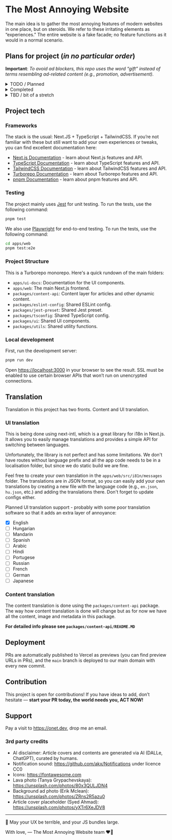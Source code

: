 # The Most Annoying Website

The main idea is to gather the most annoying features of modern websites in one place, but on steroids. We refer to these irritating elements as “experiences.” The entire website is a fake facade; no feature functions as it would in a normal scenario.

## Plans for project (_in no particular order_)

**Important**: *To avoid ad blockers, this repo uses the word “gift” instead of terms resembling ad-related content (e.g., promotion, advertisement).*

<details>
  <summary>TODO / Planned</summary>

  - [ ] **Funny, silly content** - can't stop won't stop, ongoing
  - [ ] Create a captcha where you need to select all the images with a car on it but none of the images have a car on them and captcha fails
  - [ ] Age verification on certain contents
  - [ ] Add holiday related (Halloween, Christmass, Easter) small animated images that follow the mouse cursor

</details>

<details>
  <summary>Completed</summary>

  - [x] Push elements to navigation stack so that when the user tries to navigate back it will stay on the page
  - [x] Add advertisement content to clipboard when copying text
  - [x] Add flashing animation to flaim phone
  - [x] Adblocker detection
  - [x] Prevent rightclick
  - [x] Fake advertisements (free phone)
  - [x] Add disabled mandatory experience checkboxes to settings
  - [x] DILF advertisement and landing page
  - [x] Sticky video player that obscures page visibility
  - [x] Newsletter modal that appears when the user leaves the screen or scrolls down a bit
  - [x] Fake search page that:
    - [x] Silly recommended searches
    - [x] Doesn’t actually work or return any results
  - [x] Fake registration:
    - [x] Difficult age selector
    - [x] Password validator that shows only one error and has absurdly complex rules that contradict each other
  - [x] Fake login with an unsolvable captcha
  - [x] Fake “forgot password” page with a message like “LOL, try harder next time, can’t help you”
  - [x] Multilanguage support
  - [x] Chat bubble with incoming messages and notification sound
  - [x] “Read more” link at the bottom of articles
  - [x] Marquee text
  - [x] Wheel of Fortune-style coupon modal
  - [x] Exit confirmation when trying to leave the page
  - [x] Dynamic title update when the user is on another tab
  - [x] Request for notification permission (don’t worry, the website won’t send any notifications)
  - [x] Dead pixel effect
  - [x] Funny, silly content (Part 1)
</details>

<details>
  <summary>TBD / bit of a stretch</summary>

  - [ ] **Move the articles outside of this repo** - once the size of contents becomes a concern
  - [ ] **Request for location permission** - not quite sure in this one, even though we don't do anything with this data, asking for it might be over the top. Potentially this could trigger once someone does a search.
  - [ ] **Design** - even though the site is fine with a bad design
  - [ ] Dead pixel patch
  - [ ] Randomly loading images while scrolling (causing layout shifting)
  - [ ] Random dark-light mode switching - we could flashbang night owls
</details>

## Project tech

### Frameworks

The stack is the usual: Next.JS + TypeScript + TailwindCSS. If you’re not familiar with these but still want to add your own experiences or tweaks, you can find excellent documentation here:

- [Next.js Documentation](https://nextjs.org/docs) - learn about Next.js features and API.
- [TypeScript Documentation](https://www.typescriptlang.org/docs/) - learn about TypeScript features and API.
- [TailwindCSS Documentation](https://tailwindcss.com/docs) - learn about TailwindCSS features and API.
- [Turborepo Documentation](https://turbo.build/repo/docs) - learn about Turborepo features and API.
- [pnpm Documentation](https://pnpm.io/) - learn about pnpm features and API.

### Testing

The project mainly uses [Jest](https://jestjs.io/) for unit testing. To run the tests, use the following command:

```bash
pnpm test
```

We also use [Playwright](https://playwright.dev/) for end-to-end testing. To run the tests, use the following command:

```bash
cd apps/web
pnpm test:e2e
```

### Project Structure

This is a Turborepo monorepo. Here's a quick rundown of the main folders:

- `apps/ui-docs`: Documentation for the UI components.
- `apps/web`: The main Next.js frontend.
- `packages/content-api`: Content layer for articles and other dynamic content.
- `packages/eslint-config`: Shared ESLint config.
- `packages/jest-preset`: Shared Jest preset.
- `packages/tsconfig`: Shared TypeScript config.
- `packages/ui`: Shared UI components.
- `packages/utils`: Shared utility functions.

### Local development

First, run the development server:

```bash
pnpm run dev
```

Open [https://localhost:3000](https://localhost:3000) in your browser to see the result. SSL must be enabled to use certain browser APIs that won’t run on unencrypted connections.

## Translation

Translation in this project has two fronts. Content and UI translation.

### UI translation

This is being done using next-intl, which is a great library for i18n in Next.js. It allows you to easily manage translations and provides a simple API for switching between languages.

Unfortunately, the library is not perfect and has some limitations. We don't have routes without language prefix and all the app code needs to be in a localisation folder, but since we do static build we are fine.

Feel free to create your own translation in the `apps/web/src/i81n/messages` folder. The translations are in JSON format, so you can easily add your own translations by creating a new file with the language code (e.g., `en.json`, `hu.json`, etc.) and adding the translations there. Don't forget to update configs either.

Planned UI translation support - probably with some poor translation software so that it adds an extra layer of annoyance:

- [x] English
- [ ] Hungarian
- [ ] Mandarin
- [ ] Spanish
- [ ] Arabic
- [ ] Hindi
- [ ] Portugese
- [ ] Russian
- [ ] French
- [ ] German
- [ ] Japanese

### Content translation

The content translation is done using the `packages/content-api` package. The way how content translation is done will change but as for now we have all the content, image and metadata in this package.

**For detailed info please see `packages/content-api/README.MD`**

## Deployment

PRs are automatically published to Vercel as previews (you can find preview URLs in PRs), and the `main` branch is deployed to our main domain with every new commit.

## Contribution

This project is open for contributions! If you have ideas to add, don’t hesitate — **start your PR today, the world needs you, ACT NOW!**

## Support

Pay a visit to https://onet.dev, drop me an email.

### 3rd party credits

- AI disclaimer: Article covers and contents are generated via AI (DALLe, ChatGPT), curated by humans.
- Notification sound: https://github.com/akx/Notifications under licence CC0
- Icons: https://fontawesome.com
- Lava photo (Tanya Grypachevskaya): https://unsplash.com/photos/80x3QULJDN4
- Background ad photo (Erik Mclean): https://unsplash.com/photos/ZRns2R5azu0
- Article cover placeholder (Syed Ahmad): https://unsplash.com/photos/yXTr6XeJDV8

---

🧪 May your UX be terrible, and your JS bundles large.

With love,
— The Most Annoying Website team ❤️‍🔥
